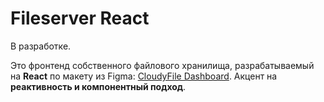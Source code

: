 # Fileserver React

В разработке.

Это фронтенд собственного файлового хранилища, разрабатываемый на **React** по макету из Figma: [CloudyFile Dashboard](https://www.figma.com/design/sTvE1cxzRFz4VFQPjXT8vJ/CloudyFile---file-uploading-cloud-service-dashboard-UI--Community-?node-id=0-1&p=f&t=kh0CpbWznPreaRGq-0).
Акцент на **реактивность и компонентный подход**.
